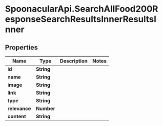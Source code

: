 # SpoonacularApi.SearchAllFood200ResponseSearchResultsInnerResultsInner

## Properties

Name | Type | Description | Notes
------------ | ------------- | ------------- | -------------
**id** | **String** |  | 
**name** | **String** |  | 
**image** | **String** |  | 
**link** | **String** |  | 
**type** | **String** |  | 
**relevance** | **Number** |  | 
**content** | **String** |  | 


